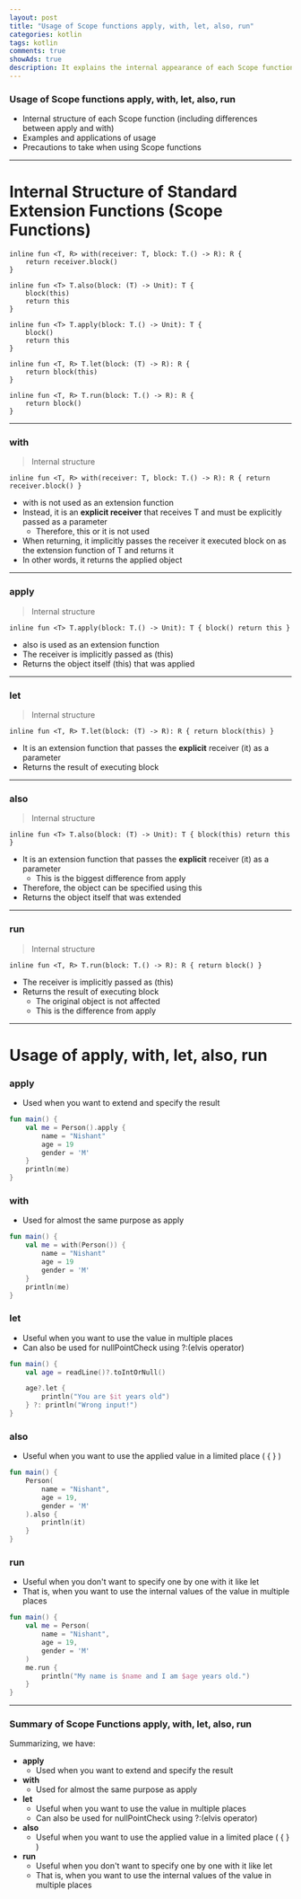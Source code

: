 ```yaml
---  
layout: post  
title: "Usage of Scope functions apply, with, let, also, run"  
categories: kotlin
tags: kotlin
comments: true
showAds: true
description: It explains the internal appearance of each Scope function and the difference between apply and with, presents use and application examples, and also explains precautions when using Scope functions.
---  
```


### **Usage of Scope functions apply, with, let, also, run**
- Internal structure of each Scope function (including differences between apply and with)
- Examples and applications of usage
- Precautions to take when using Scope functions

---

# **Internal Structure of Standard Extension Functions (Scope Functions)**

```
inline fun <T, R> with(receiver: T, block: T.() -> R): R {
    return receiver.block()
}

inline fun <T> T.also(block: (T) -> Unit): T {
    block(this)
    return this
}

inline fun <T> T.apply(block: T.() -> Unit): T {
    block()
    return this
}

inline fun <T, R> T.let(block: (T) -> R): R {
    return block(this)
}

inline fun <T, R> T.run(block: T.() -> R): R {
    return block()
}

```

---

### **with**

> Internal structure
> 

`inline fun <T, R> with(receiver: T, block: T.() -> R): R { return receiver.block() }`

- with is not used as an extension function
- Instead, it is an **explicit receiver** that receives T and must be explicitly passed as a parameter
    - Therefore, this or it is not used
- When returning, it implicitly passes the receiver it executed block on as the extension function of T and returns it
- In other words, it returns the applied object

---

### **apply**

> Internal structure
> 

`inline fun <T> T.apply(block: T.() -> Unit): T { block() return this }`

- also is used as an extension function
- The receiver is implicitly passed as (this)
- Returns the object itself (this) that was applied

---

### **let**

> Internal structure
> 

`inline fun <T, R> T.let(block: (T) -> R): R { return block(this) }`

- It is an extension function that passes the **explicit** receiver (it) as a parameter
- Returns the result of executing block

---

### **also**

> Internal structure
> 

`inline fun <T> T.also(block: (T) -> Unit): T { block(this) return this }`

- It is an extension function that passes the **explicit** receiver (it) as a parameter
    - This is the biggest difference from apply
- Therefore, the object can be specified using this
- Returns the object itself that was extended

---

### **run**

> Internal structure
> 

`inline fun <T, R> T.run(block: T.() -> R): R { return block() }`

- The receiver is implicitly passed as (this)
- Returns the result of executing block
    - The original object is not affected
    - This is the difference from apply

---

# Usage of apply, with, let, also, run

### **apply**

- Used when you want to extend and specify the result

``` kotlin
fun main() {
    val me = Person().apply {
        name = "Nishant"
        age = 19
        gender = 'M'
    }
    println(me)
}
```


### **with**

- Used for almost the same purpose as apply

``` kotlin
fun main() {
    val me = with(Person()) {
        name = "Nishant"
        age = 19
        gender = 'M'
    }
    println(me)
}
```


### **let**

- Useful when you want to use the value in multiple places
- Can also be used for nullPointCheck using ?:(elvis operator)

``` kotlin
fun main() {
    val age = readLine()?.toIntOrNull()

    age?.let {
        println("You are $it years old")
    } ?: println("Wrong input!")
}
```

### **also**

- Useful when you want to use the applied value in a limited place ( { } )

``` kotlin
fun main() {
    Person(
        name = "Nishant",
        age = 19,
        gender = 'M'
    ).also {
        println(it)
    }
}
```

### **run**

- Useful when you don't want to specify one by one with it like let
- That is, when you want to use the internal values of the value in multiple places

``` kotlin
fun main() {
    val me = Person(
        name = "Nishant",
        age = 19,
        gender = 'M'
    )
    me.run {
        println("My name is $name and I am $age years old.")
    }
}
```
---

### **Summary of Scope Functions apply, with, let, also, run**

Summarizing, we have:

- **apply**
    - Used when you want to extend and specify the result
- **with**
    - Used for almost the same purpose as apply
- **let**
    - Useful when you want to use the value in multiple places
    - Can also be used for nullPointCheck using ?:(elvis operator)
- **also**
    - Useful when you want to use the applied value in a limited place ( { } )
- **run**
    - Useful when you don't want to specify one by one with it like let
    - That is, when you want to use the internal values of the value in multiple places

